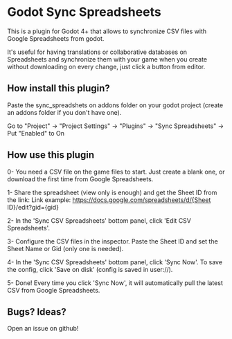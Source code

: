 # Godot Sync Spreadsheets

This is a plugin for Godot 4+ that allows to synchronize CSV files with Google Spreadsheets from godot. 

It's useful for having translations or collaborative databases on Spreadsheets and synchronize them with your game when you create without downloading on every change, just click a button from editor.

## How install this plugin?

Paste the sync_spreadshets on addons folder on your godot project (create an addons folder if you don't have one).

Go to "Project" -> "Project Settings" -> "Plugins" -> "Sync Spreadsheets" -> Put "Enabled" to On


## How use this plugin

0- You need a CSV file on the game files to start. Just create a blank one, or download the first time from Google Spreadsheets.

1- Share the spreadsheet (view only is enough) and get the Sheet ID from the link:
Link example: https://docs.google.com/spreadsheets/d/{Sheet ID}/edit?gid={gid}

2-  In the 'Sync CSV Spreadsheets' bottom panel, click 'Edit CSV Spreadsheets'.

3- Configure the CSV files in the inspector. Paste the Sheet ID and set the Sheet Name or Gid (only one is needed).

4- In the 'Sync CSV Spreadsheets' bottom panel, click 'Sync Now'. To save the config, click 'Save on disk' (config is saved in user://).

5- Done! Every time you click 'Sync Now', it will automatically pull the latest CSV from Google Spreadsheets.

## Bugs? Ideas?

Open an issue on github!